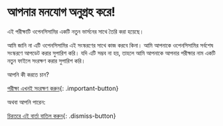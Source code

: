 # আপনার মনযোগ অনুগ্রহ করে!

এই পরীক্ষাটি ওপেনসিসামির একটি নতুন ভার্সনের সাথে তৈরি করা হয়েছে।

আমি জানি না এটি ওপেনসিসামির এই সংস্করণের সাথে কাজ করবে কিনা। আমি আপনাকে ওপেনসিসামির সর্বশেষ সংস্করণে আপডেট করার সুপারিশ করি। যদি এটি সম্ভব না হয়, তাহলে আমি আপনাকে আপনার পরীক্ষার নাম একটি নতুন ফাইলে সংরক্ষণ করার সুপারিশ করি।

আপনি কী করতে চান?

[পরীক্ষা এখনই সংরক্ষণ করুন](opensesame://action.save){: .important-button} <br />

অথবা আপনি পারেন:

[চিরতরে এই বার্তা বাতিল করুন](opensesame://event.os4n_dismiss_old_experiment){: .dismiss-button}